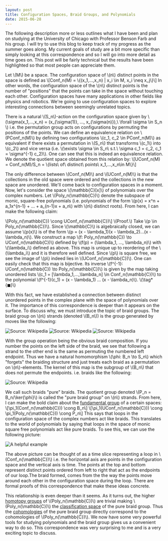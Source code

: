```yaml
---
layout: post
title: Configuration Spaces, Braid Groups, and Polynomials
date: 2015-06-28
---
```


The following description more or less outlines what I have been and
plan on studying at the University of Chicago with Professor Benson Farb and his group.
I will try to use this blog to keep track of my progress as the summer goes along.
My current goals of study are a bit more specific than simply looking at this
correspondence and so I will go into more detail as time goes on. This post will
be fairly technical but the results have been highlighted so that most people can
appreciate them.

Let \\(M\\) be a space. The configuration space of \\(n\\) distinct points in the space is defined as
\\[Conf_n(M) = \\{(x_1,...,x_n) | x_i \in M, x_i \neq x_j\\}\\]
In other words, the configuration space of the \\(n\\) distinct points is the number of "positions" that the points
can take in the space without touching each other. Configuration spaces have many applications in other fields like
physics and robotics. We're going to use configuration spaces to explore interesting connections between seemingly unrelated
topics.

There is a natural \\(S_n\\)-action on the configuration space given
by \\\(\sigma(x_1,...,x_n) = (x_{\sigma(1)}, ..., x_{\sigma(n)}),\ \forall \sigma \in S_n \\\)
i.e. the permutation group acts on configurations by permuting the positions of the points. We can define an
equivalence relation on \\(PConf_n(M)\\) by defining two configurations \\(c_1, c_2 \in PConf_n(M)\\) as equivalent if there exists
a permutation in \\(S_n\\) that transforms \\(c_1\\) into \\(c_2\\) and vice versa
(i.e. \\(\exists \sigma \in S_n\ s.t.\ \sigma c_1 = c_2, c_1 = \sigma^{-1} c_2)\\).
One can see that this is indeed an equivalence relation. We denote the quotient space obtained from this relation by:
\\[UConf_n(M) = Conf_n(M)/S_n = \\{lists\ of\ distinct\ points\ x_1,...,x_n\in M\\}\\]

The only difference between \\(Conf_n(M)\\) and \\(UConf_n(M)\\) is that the collections in the old space were ordered
and the collections in the new space are unordered. We'll come back to configuration spaces in a moment. Now, let's consider the
space \\(\mathbb{C}[x]\\) of polynomials over the complex numbers. Let \\(Poly_n(\mathbb{C})\\) denote the subspace of monic, square-free
polynomials (i.e. polynomials of the form \\(p(x) = x^n + a_1x^{n-1} + ... + a_{n-1}x + a_n\\) with \\(n\\) distinct roots).
From here, I can make the following claim:


\\[Poly_n(\mathbb{C}) \cong UConf_n(\mathbb{C})\\]
\\(Proof.\\) Take \\(p \in Poly_n(\mathbb{C})\\). Since \\(\mathbb{C}\\) is algebraically closed, we can assume \\(p(x)\\) is of the form
\\(p = (x - \lambda_1)(x - \lambda_2)...(x - \lambda_n)\\). We construct a map \\(f: Poly_n(\mathbb{C}) \to UConf_n(\mathbb{C})\\) defined
by \\(f(p) = (\lambda_1, ..., \lambda_n)\\) with \\(\lambda_i\\) defined as above. This map is unique up to reordering of the \\(\lambda_i\\)
and it is therefore well defined. Since \\(p\\) is square free, we see the image of \\(p\\) indeed lies in \\(UConf_n(\mathbb{C})\\). One can easily check
that this map is bijective. Its inverse \\(f^{-1}: UConf_n(\mathbb{C}) \to Poly_n(\mathbb{C})\\) is given by the map taking unordered
lists \\(c_1 = [\lambda_1,...,\lambda_n] \in Conf_n(\mathbb{C})\\) to the polynomial \\(f^{-1}(c_1) = (x - \lambda_1) ... (x - \lambda_n)\\). \\(\tag*{$\blacksquare$}\\)

With this fact, we have established a connection between distinct unordered points in the complex plane with the space of polynomials over it. The importance of this
correspondence is deeper than it appears on the surface. To discuss why, we must introduce the topic of braid groups. The braid group on \\(n\\) strands (denoted
\\(B_n\\)) is the group
generated by moves like the following:

![Source: Wikipedia](https://upload.wikimedia.org/wikipedia/commons/3/33/Braid_s3.png)
![Source: Wikipedia](https://upload.wikimedia.org/wikipedia/commons/3/31/Braid_s2.png)
![Source: Wikipedia](https://upload.wikimedia.org/wikipedia/commons/e/e0/Braid_s1.png)

With the group operation being the obvious braid composition. If you number the points on the left side of the braid, we see that following a strand to the other
end is the same as permuting the numbered left endpoint. Thus we have a natural homomorphism \\(\phi: B_n \to S_n\\) which "forgets" the braiding structure and just treats each braid as a
permutation on \\(n\\)-elements. The kernel of this map is the subgroup of \\(B_n\\) that does not permute the endpoints. i.e. braids like the following:

![Source: Wikipedia](https://upload.wikimedia.org/wikipedia/commons/7/77/Braid_s3_inv_squared.png)

We call such braids "pure" braids. The quotient group denoted \\(P_n = B_n/\ker{\phi}\\) is called the "pure braid group" on \\(n\\) strands. From here, I can make the
bold claim about the [fundamental group](https://en.wikipedia.org/wiki/Fundamental_group) of a certain spaces:
\\[\pi_1(Conf_n(\mathbb{C})) \cong B_n\\]
\\[\pi_1(UConf_n(\mathbb{C})) \cong \pi_1(Poly_n(\mathbb{C})) \cong P_n\\]
This says that loops in the configuration space of the complex numbers act like braids. This translates to the world of polynomials by saying that loops in the space of monic
square free polynomials act like pure braids. To see this, we can use the following picture:

![A helpful example]({{site.url}}/assets/loop.png)

The above picture can be thought of as a time slice representing a loop in \\(Conf_n(\mathbb{C})\\) i.e. the horizontal axis are points in the configuration space and the vertical axis is time. The points at the top and bottom represent distinct points ordered from left to right that act as the endpoints of our loop.The braid formed, comes from the the way the points move around each other in the configuration space during the loop. There are formal proofs of this correspondence that make these ideas concrete.

This relationship is even deeper than it seems. As it turns out, the higher [homotopy groups](https://en.wikipedia.org/wiki/Homotopy_group) of \\(Poly_n(\mathbb{C})\\) are trivial making \\(Poly_n(\mathbb{C})\\) the [classification space](https://en.wikipedia.org/wiki/Eilenberg%E2%80%93MacLane_space) of the pure braid group. Thus the [cohomologies](https://en.wikipedia.org/wiki/Cohomology) of the pure braid group directly correspond to the cohomologies of \\(Poly_n(\mathbb{C})\\). We now have some very powerful tools for studying polynomials and the braid group gives us a convenient way to do so. This correspondence was very surprising to me and is a very exciting topic to discuss.
